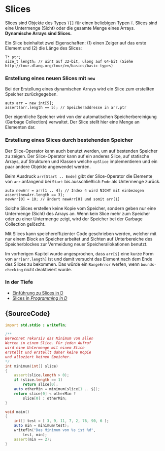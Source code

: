 # Slices

Slices sind Objekte des Types `T[]` für einen beliebigen Typen `T`.
Slices sind eine Untermenge (Sicht) oder die gesamte Menge
eines Arrays.
**Dynamische Arrays sind Slices.**

Ein Slice beinhaltet zwei Eigenschaften: (1) einen Zeiger auf das erste Element und
(2) die Länge des Slices:

    T* ptr;
    size_t length; // uint auf 32-bit, ulong auf 64-bit (Siehe http://tour.dlang.org/tour/en/basics/basic-types)

### Erstellung eines neuen Slices mit `new`

Bei der Erstellung eines dynamischen Arrays wird ein Slice zum
erstellten Speicher zurückgegeben.

    auto arr = new int[5];
    assert(arr.length == 5); // Speicheraddresse in arr.ptr

Der eigentliche Speicher wird von der automatischen Speicherbereinigung
(Garbage Collection) verwaltet. Der Slice stellt hier eine Menge an Elementen dar.

### Erstellung eines Slices durch bestehenden Speicher

Der Slice-Operator kann auch benutzt werden, um auf bestenden Speicher zu zeigen.
Der Slice-Operator kann auf ein anderes Slice, auf statische Arrays, auf
Strukturen und Klassen welche `opSlice` implementieren und ein paar andere Objekte
angewendet werden.

Beim Ausdruck `arr[Start .. Ende]` gibt der Slice-Operator die Elemente von `arr`
anfangend bei `Start` bis aus­schließ­lich `Ende` als Untermenge zurück.

    auto newArr = arr[1 .. 4]; // Index 4 wird NICHT mit einbezogen
    assert(newArr.length == 3);
    newArr[0] = 10; // ändert newArr[0] und somit arr[1]

Solche Slices erstellen keine Kopie vom Speicher, sondern geben nur eine
Untermenge (Sicht) des Arrays an. Wenn kein Slice mehr zum Speicher oder zu einer
Untermenge zeigt, wird der Speicher bei der Garbage Collection gelöscht.

Mit Slices kann speichereffizienter Code geschrieben werden, welcher mit nur einem
Block an Speicher arbeitet und Sichten auf Unterbereiche des Speicherblockes zur
Vermeidung neuer Speicherallokationen benutzt.

Im vorherigen Kapitel wurde angesprochen, dass `arr[$]` eine kurze Form von
`arr[arr.length]` ist und damit versucht das Element nach dem Ende des Slices
zu bekommen. Das würde ein `RangeError` werfen, wenn `bounds-checking` nicht
deaktiviert wurde.

### In der Tiefe

- [Einführung zu Slices in D](http://dlang.org/d-array-article.html)
- [Slices in _Programming in D_](http://ddili.org/ders/d.en/slices.html)

## {SourceCode}

```d
import std.stdio : writefln;

/**
Berechnet rekursiv das Minimum von allen
Werten in einem Slice. Für jeden Aufruf
wird eine Untermenge mit einem Slice
erstellt und erstellt daher keine Kopie
und alloziert keinen Speicher.
*/
int minimum(int[] slice)
{
    assert(slice.length > 0);
    if (slice.length == 1)
        return slice[0];
    auto otherMin = minimum(slice[1 .. $]);
    return slice[0] < otherMin ?
        slice[0] : otherMin;
}

void main()
{
    int[] test = [ 3, 9, 11, 7, 2, 76, 90, 6 ];
    auto min = minimum(test);
    writefln("Das Minimum von %s ist %d",
        test, min);
    assert(min == 2);
}
```